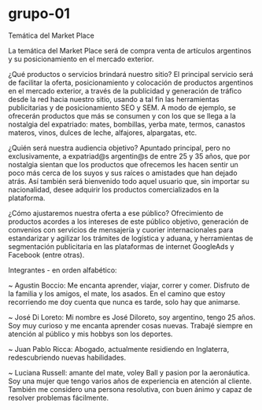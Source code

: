 # grupo-01

Temática del Market Place

La temática del Market Place será de compra venta de artículos argentinos y su posicionamiento en el mercado exterior.

¿Qué productos o servicios brindará nuestro sitio? 
El principal servicio será de facilitar la oferta, posicionamiento y colocación de productos argentinos en el mercado exterior, a través de la publicidad y generación de tráfico desde la red hacia nuestro sitio, usando a tal fin las herramientas publicitarias y de posicionamiento SEO y SEM.
A modo de ejemplo, se ofrecerán productos que más se consumen y con los que se llega a la nostalgia del expatriado: mates, bombillas, yerba mate, termos, canastos materos, vinos, dulces de leche, alfajores, alpargatas, etc.

¿Quién será nuestra audiencia
objetivo? 
Apuntado principal, pero no exclusivamente, a expatriad@s argentin@s de entre 25 y 35 años, que por nostalgia sientan que los productos que ofrecemos les hacen sentir un poco  más cerca de  los suyos y sus raíces o amistades que han dejado atrás. 
Así también será bienvenido todo aquel usuario que, sin importar su nacionalidad, desee adquirir los productos comercializados en la plataforma.

¿Cómo ajustaremos nuestra oferta a ese público?
Ofrecimiento de productos acordes a los intereses de este público objetivo, generación de convenios con servicios de mensajería y cuorier internacionales para estandarizar y agilizar los trámites de logística y aduana, y herramientas de segmentación publicitaria en las plataformas de internet GoogleAds y Facebook (entre otras).

Integrantes - en orden alfabético:

~ Agustin Boccio: Me encanta aprender, viajar, correr y comer. Disfruto de la familia y los amigos, el mate, los  asados. En el camino que estoy recorriendo me doy cuenta que nunca es tarde, solo hay que animarse.

~ José Di Loreto: Mi nombre es José Diloreto, soy argentino, tengo 25 años. Soy muy curioso y me encanta aprender cosas nuevas. Trabajé siempre en atención al público y mis hobbys son los deportes.

~ Juan Pablo Ricca: Abogado, actualmente residiendo en Inglaterra, redescubriendo nuevas habilidades.

~ Luciana Russell: amante del mate, voley Ball y pasion por la aeronáutica.
Soy una mujer que tengo varios años de experiencia en atención al cliente. También me considero una persona resolutiva, con buen ánimo y capaz de resolver problemas fácilmente. 

